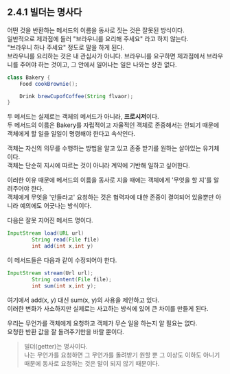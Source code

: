 ## 2.4.1 빌더는 명사다

어떤 것을 반환하는 메서드의 이름을 동사로 짓는 것은 잘못된 방식이다.  
일반적으로 제과점에 들러 "브라우니를 요리해 주세요" 라고 하지 않는다.  
"브라우니 하나 주세요" 정도로 말을 하게 된다.  
브라우니를 요리하는 것은 내 관심사가 아니다. 브라우니를 요구하면 제과점에서 브라우니를 주어야 하는 것이고, 그 안에서 일어나는 일은 나와는 상관 없다.

```java
class Bakery {
    Food cookBrownie();

    Drink brewCupofCoffee(String flvaor);
}
```

두 메서드는 실제로는 객체의 메서드가 아니라, **프로시저**이다.  
두 메서드의 이름은 Bakery를 자립적이고 자율적인 객체로 존중해서는 안되기 때문에 객체에게 할 일을 일일이 명령해야 한다고 속삭인다.

객체는 자신의 의무를 수행하는 방법을 알고 있고 존중 받기를 원하는 살아있는 유기체이다.  
객체는 단순히 지시에 따르는 것이 아니라 계약에 기반해 일하고 싶어한다.

이러한 이유 때문에 메서드의 이름을 동사로 지을 때에는 객체에게 '무엇을 할 지'를 알려주어야 한다.  
객체에게 무엇을 '만들라고' 요청하는 것은 협력자에 대한 존중이 결여되어 있을뿐만 아니라 예의에도 어긋나는 방식이다.

다음은 잘못 지어진 메서드 명이다.

```java
InputStream load(URL url)
        String read(File file)
        int add(int x,int y)
```

이 메서드들은 다음과 같이 수정되어야 한다.

```java
InputStream stream(Url url);
        String content(File file);
        int sum(int x,int y);
```

여기에서 add(x, y) 대신 sum(x, y)의 사용을 제안하고 있다.  
이러한 변화가 사소하지만 실제로는 사고하는 방식에 있어 큰 차이를 만들게 된다.

우리는 무언가를 객체에게 요청하고 객체가 무슨 일을 하는지 알 필요는 없다.  
요청한 반환 값을 잘 돌려주기만을 바랄 뿐이다.

> 빌더(getter)는 명사이다.  
> 나는 무언가를 요청하면 그 무언가를 돌려받기 원할 뿐 그 이상도 이하도 아니기 때문에 동사로 요청하는 것은 말이 되지 않기 때문이다.